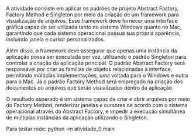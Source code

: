 A atividade consiste em aplicar os padrões de projeto Abstract Factory, Factory Method e Singleton por meio da criação de um framework para visualização de arquivos. Esse framework deve fornecer uma interface gráfica capaz de ser utilizada tanto no sistema Windows quanto no Mac, garantindo que cada sistema operacional possua sua própria aparência, incluindo janela e cursor personalizados.

Além disso, o framework deve assegurar que apenas uma instância da aplicação possa ser executada por vez, utilizando o padrão Singleton para controlar a criação da aplicação principal. O padrão Abstract Factory será responsável por criar as famílias de objetos relacionadas à interface, permitindo múltiplas implementações, uma voltada para o Windows e outra para o Mac. Já o padrão Factory Method será empregado na criação dos documentos ou arquivos que serão visualizados dentro da aplicação.

O resultado esperado é um sistema capaz de criar e abrir arquivos por meio do Factory Method, renderizar janelas e cursores de acordo com o sistema operacional através do Abstract Factory, e impedir a execução simultânea de múltiplas instâncias da aplicação utilizando o Singleton.

Para testar rode: 
python -m atividade_0.main